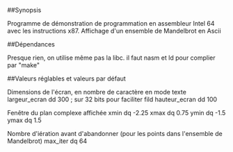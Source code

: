 ##Synopsis

Programme de démonstration de programmation en assembleur Intel 64 avec les instructions x87.
Affichage d'un ensemble de Mandelbrot en Ascii



##Dépendances

Presque rien, on utilise même pas la libc.
il faut nasm et ld pour complier par "make"



##Valeurs réglables et valeurs par défaut

Dimensions de l'écran, en nombre de caractère en mode texte
largeur_ecran	dd 300	; sur 32 bits pour faciliter fild
hauteur_ecran	dd 100

Fenêtre du plan complexe affichée
xmin		dq -2.25
xmax		dq 0.75
ymin		dq -1.5
ymax		dq 1.5

Nombre d'iération avant d'abandonner (pour les points dans l'ensemble de Mandelbrot)
max_iter	dq 64